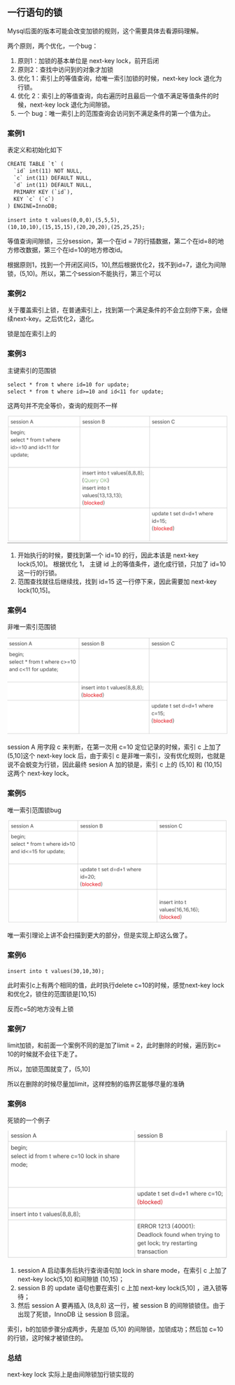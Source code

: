 ## 一行语句的锁

Mysql后面的版本可能会改变加锁的规则，这个需要具体去看源码理解。

两个原则，两个优化，一个bug：

1. 原则1：加锁的基本单位是 next-key lock，前开后闭
2. 原则2：查找中访问到的对象才加锁
3. 优化 1：索引上的等值查询，给唯一索引加锁的时候，next-key lock 退化为行锁。
4. 优化 2：索引上的等值查询，向右遍历时且最后一个值不满足等值条件的时候，next-key lock 退化为间隙锁。
5. 一个 bug：唯一索引上的范围查询会访问到不满足条件的第一个值为止。

### 案例1

表定义和初始化如下

```
CREATE TABLE `t` (
  `id` int(11) NOT NULL,
  `c` int(11) DEFAULT NULL,
  `d` int(11) DEFAULT NULL,
  PRIMARY KEY (`id`),
  KEY `c` (`c`)
) ENGINE=InnoDB;

insert into t values(0,0,0),(5,5,5),
(10,10,10),(15,15,15),(20,20,20),(25,25,25);
```

等值查询间隙锁，三分session，第一个在id = 7的行插数据，第二个在id=8的地方修改数据，第三个在id=10的地方修改id。

根据原则1，找到一个开闭区间(5，10],然后根据优化2，找不到id=7，退化为间隙锁，(5,10)。所以，第二个session不能执行，第三个可以

### 案例2

关于覆盖索引上锁，在普通索引上，找到第一个满足条件的不会立刻停下来，会继续next-key。之后优化2，退化。

锁是加在索引上的

### 案例3

主键索引的范围锁

```
select * from t where id=10 for update;
select * from t where id>=10 and id<11 for update;
```

这两句并不完全等价，查询的规则不一样

![20](./pic/21.png)

1. 开始执行的时候，要找到第一个 id=10 的行，因此本该是 next-key lock(5,10]。 根据优化 1， 主键 id 上的等值条件，退化成行锁，只加了 id=10 这一行的行锁。
2. 范围查找就往后继续找，找到 id=15 这一行停下来，因此需要加 next-key lock(10,15]。

### 案例4

非唯一索引范围锁

![22](./pic/22.png)

session A 用字段 c 来判断，在第一次用 c=10 定位记录的时候，索引 c 上加了 (5,10]这个 next-key lock 后，由于索引 c 是非唯一索引，没有优化规则，也就是说不会蜕变为行锁，因此最终 sesion A 加的锁是，索引 c 上的 (5,10] 和 (10,15] 这两个 next-key lock。

### 案例5

唯一索引范围锁bug

![23](./pic/23.png)

唯一索引理论上讲不会扫描到更大的部分，但是实现上却这么做了。

### 案例6

```
insert into t values(30,10,30);
```

此时索引c上有两个相同的值，此时执行delete c=10的时候，感觉next-key lock和优化2，锁住的范围锁是[10,15)

反而c=5的地方没有上锁

### 案例7

limit加锁，和前面一个案例不同的是加了limit = 2，此时删除的时候，遍历到c= 10的时候就不会往下走了。

所以，加锁范围就变了，(5,10]

所以在删除的时候尽量加limit，这样控制的临界区能够尽量的准确

### 案例8

死锁的一个例子

![24](./pic/24.png)

1. session A 启动事务后执行查询语句加 lock in share mode，在索引 c 上加了 next-key lock(5,10] 和间隙锁 (10,15)；
2. session B 的 update 语句也要在索引 c 上加 next-key lock(5,10] ，进入锁等待；
3. 然后 session A 要再插入 (8,8,8) 这一行，被 session B 的间隙锁锁住。由于出现了死锁，InnoDB 让 session B 回滚。

索引，b的加锁步骤分成两步，先是加 (5,10) 的间隙锁，加锁成功；然后加 c=10 的行锁，这时候才被锁住的。

### 总结

next-key lock 实际上是由间隙锁加行锁实现的

